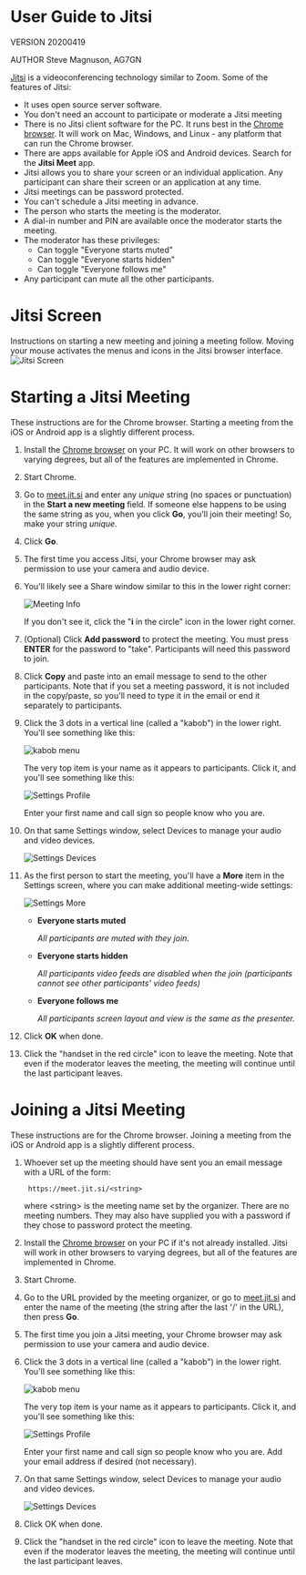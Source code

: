 # User Guide to Jitsi

VERSION 20200419

AUTHOR Steve Magnuson, AG7GN

[Jitsi](https://jitsi.org) is a videoconferencing technology similar to Zoom.  Some of the features of Jitsi:

- It uses open source server software.
- You don't need an account to participate or moderate a Jitsi meeting
- There is no Jitsi client software for the PC.  It runs best in the [Chrome browser](https://www.google.com/chrome/index.html).  It will work on Mac, Windows, and Linux - any platform that can run the Chrome browser.
- There are apps available for Apple iOS and Android devices.  Search for the __Jitsi Meet__ app.
- Jitsi allows you to share your screen or an individual application.  Any participant can share their screen or an application at any time.
- Jitsi meetings can be password protected.
- You can't schedule a Jitsi meeting in advance.
- The person who starts the meeting is the moderator.
- A dial-in number and PIN are available once the moderator starts the meeting.
- The moderator has these privileges: 
	- Can toggle "Everyone starts muted"
	- Can toggle "Everyone starts hidden"
	- Can toggle "Everyone follows me"
- Any participant can mute all the other participants.

# Jitsi Screen

Instructions on starting a new meeting and joining a meeting follow.  Moving your mouse activates the menus and icons in the Jitsi browser interface.  
![Jitsi Screen](img/jitsi-screen.png)

# Starting a Jitsi Meeting

These instructions are for the Chrome browser.  Starting a meeting from the iOS or Android app is a slightly different process.

1. Install the [Chrome browser](https://www.google.com/chrome/index.html) on your PC.  It will work on other browsers to varying degrees, but all of the features are implemented in Chrome.

1. Start Chrome.

1. Go to [meet.jit.si](https://meet.jit.si) and enter any *unique* string (no spaces or punctuation) in the __Start a new meeting__ field.  If someone else happens to be using the same string as you, when you click __Go__, you'll join their meeting!  So, make your string *unique*.

1. Click __Go__.

1. The first time you access Jitsi, your Chrome browser may ask permission to use your camera and audio device.

1. You'll likely see a Share window similar to this in the lower right corner:

	![Meeting Info](img/jitsi1.png)

	If you don't see it, click the "__i__ in the circle" icon in the lower right corner. 
	
1. (Optional) Click __Add password__ to protect the meeting.  You must press __ENTER__ for the password to "take".  Participants will need this password to join.

1. Click __Copy__ and paste into an email message to send to the other participants.  Note that if you set a meeting password, it is not included in the copy/paste, so you'll need to type it in the email or end it separately to participants.

1. Click the 3 dots in a vertical line (called a "kabob") in the lower right.  You'll see something like this:

	![kabob menu](img/jitsi2.png)

	The very top item is your name as it appears to participants.  Click it, and you'll see something like this:
	
	![Settings Profile](img/jitsi3.png)
	
	Enter your first name and call sign so people know who you are.
	
1. On that same Settings window, select Devices to manage your audio and video devices.

	![Settings Devices](img/jitsi4.png)
	
1. As the first person to start the meeting, you'll have a __More__ item in the Settings screen, where you can make additional meeting-wide settings:

	![Settings More](img/jitsi5.png)
	
	- __Everyone starts muted__
		
		*All participants are muted with they join.*
	- __Everyone starts hidden__
		
		*All participants video feeds are disabled when the join (participants cannot see other participants' video feeds)*
	- __Everyone follows me__
		
		*All participants screen layout and view is the same as the presenter.*
		
1. Click __OK__ when done.

1. Click the "handset in the red circle" icon to leave the meeting.  Note that even if the moderator leaves the meeting, the meeting will continue until the last participant leaves.

# Joining a Jitsi Meeting

These instructions are for the Chrome browser.  Joining a meeting from the iOS or Android app is a slightly different process.

1. Whoever set up the meeting should have sent you an email message with a URL of the form:

		https://meet.jit.si/<string>
		
	where \<string\> is the meeting name set by the organizer.  There are no meeting numbers.  They may also have supplied you with a password if they chose to password protect the meeting.

1. Install the [Chrome browser](https://www.google.com/chrome/index.html) on your PC if it's not already installed.  Jitsi will work in other browsers to varying degrees, but all of the features are implemented in Chrome.

1. Start Chrome.

1. Go to the URL provided by the meeting organizer, or go to [meet.jit.si](https://meet.jit.si) and enter the name of the meeting (the string after the last '/' in the URL), then press __Go__.

1. The first time you join a Jitsi meeting, your Chrome browser may ask permission to use your camera and audio device.

1. Click the 3 dots in a vertical line (called a "kabob") in the lower right.  You'll see something like this:

	![kabob menu](img/jitsi2.png)

	The very top item is your name as it appears to participants.  Click it, and you'll see something like this:
	
	![Settings Profile](img/jitsi3.png)
	
	Enter your first name and call sign so people know who you are.  Add your email address if desired (not necessary).
	
1. On that same Settings window, select Devices to manage your audio and video devices.

	![Settings Devices](img/jitsi4.png)
	
1. Click OK when done.

1. Click the "handset in the red circle" icon to leave the meeting.  Note that even if the moderator leaves the meeting, the meeting will continue until the last participant leaves.


